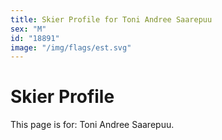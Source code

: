 ```yaml
---
title: Skier Profile for Toni Andree Saarepuu
sex: "M"
id: "18891"
image: "/img/flags/est.svg" 
---
```


# Skier Profile

This page is for: Toni Andree Saarepuu.
    